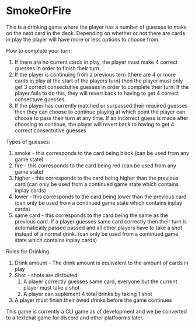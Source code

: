 # SmokeOrFire

This is a drinking game where the player has a number of guesses to make on the next card in the deck. Depending on whether or not there are cards in play the player will have more or less options to choose from.

How to complete your turn:
1. If there are no current cards in play, the player must make 4 correct guesses in order to finish their turn.
2. If the player is continuing from a previous tern (there are 4 or more cards in play at the start of the players turn) then the player must only get 3 correct consectutive guesses in order to complete their turn. If the player fails to do this, they will revert back to having to get 4 correct consectuve guesses.
3. If the player has currently matched or surpassed their required guesses then they can choose to continue playing at which point the player can choose to pass their turn at any time. If an incorrect guess is made after choosing to continue, the player will revert back to having to get 4 correct consectutive guesses

Types of guesses:
1. smoke - this corresponds to the card being black (can be used from any game state)
2. fire - this corresponds to the card being red (can be used from any game state)
3. higher - this corresponds to the card being higher than the previous card (can only be used from a continued game state which contains inplay cards)
4. lower - this corresponds to the card being lower than the previous card (can only be used from a continued game state which contains inplay cards)
5. same card - this corresponds to the card being the same as the previous card. If a player guesses same card correctly then their turn is automatically passed
passed and all other players have to take a shot instead of a normal drink. (can only be used from a continued game state which contains inplay cards)

Rules for Drinking:
1. Drink amount - The drink amount is equivalent to the amount of cards in play
2. Shot - shots are distbuted
    1. A player correctly guesses same card, everyone but the current player must take a shot
    2. A player can suplement 4 total drinks by taking 1 shot
3. A player must finish their owed drinks before the game continues

This game is currently a CLI game as of development and we be converted to a textchat game for discord and other platfoorms later.